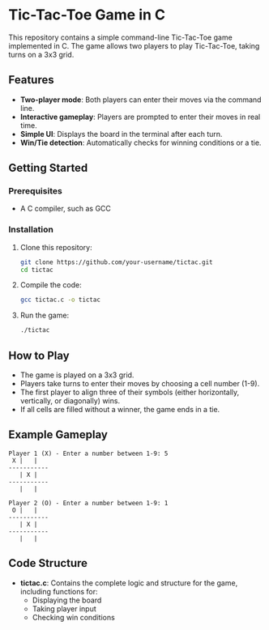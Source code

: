 
# Tic-Tac-Toe Game in C

This repository contains a simple command-line Tic-Tac-Toe game implemented in C. The game allows two players to play Tic-Tac-Toe, taking turns on a 3x3 grid.

## Features

- **Two-player mode**: Both players can enter their moves via the command line.
- **Interactive gameplay**: Players are prompted to enter their moves in real time.
- **Simple UI**: Displays the board in the terminal after each turn.
- **Win/Tie detection**: Automatically checks for winning conditions or a tie.

## Getting Started

### Prerequisites

- A C compiler, such as GCC

### Installation

1. Clone this repository:
   ```bash
   git clone https://github.com/your-username/tictac.git
   cd tictac
   ```

2. Compile the code:
   ```bash
   gcc tictac.c -o tictac
   ```

3. Run the game:
   ```bash
   ./tictac
   ```

## How to Play

- The game is played on a 3x3 grid.
- Players take turns to enter their moves by choosing a cell number (1-9).
- The first player to align three of their symbols (either horizontally, vertically, or diagonally) wins.
- If all cells are filled without a winner, the game ends in a tie.

## Example Gameplay

```plaintext
Player 1 (X) - Enter a number between 1-9: 5
 X |   |  
-----------
   | X |  
-----------
   |   |  

Player 2 (O) - Enter a number between 1-9: 1
 O |   |  
-----------
   | X |  
-----------
   |   |  
```

## Code Structure

- **tictac.c**: Contains the complete logic and structure for the game, including functions for:
  - Displaying the board
  - Taking player input
  - Checking win conditions


